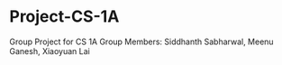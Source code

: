 # Project-CS-1A
Group Project for CS 1A
Group Members: Siddhanth Sabharwal, Meenu Ganesh, Xiaoyuan Lai
